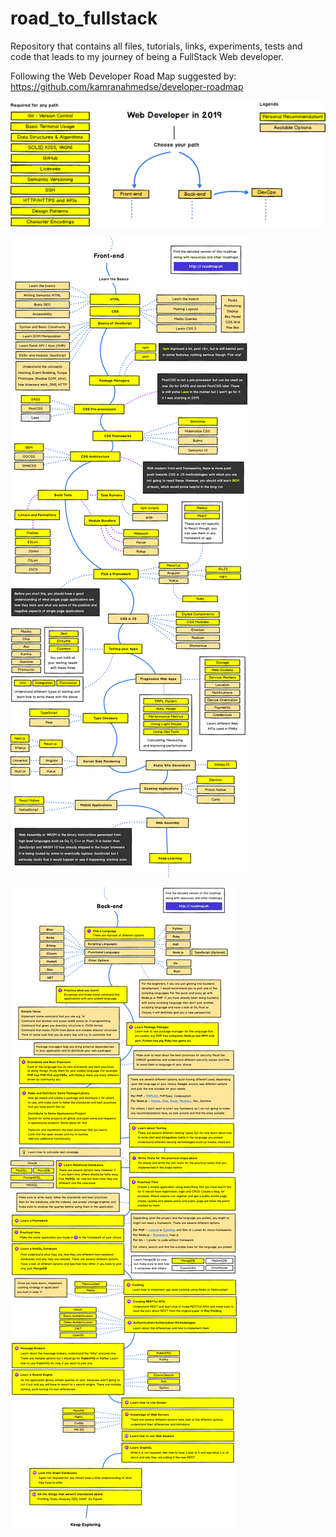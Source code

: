 # road_to_fullstack
 Repository that contains all files, tutorials, links, experiments, tests and code that leads to my journey of being a FullStack Web developer.

Following the Web Developer Road Map suggested by:
https://github.com/kamranahmedse/developer-roadmap

![alt text](https://raw.githubusercontent.com/guidias1212/road_to_fullstack/master/images/intro.png)

![alt text](https://raw.githubusercontent.com/guidias1212/road_to_fullstack/master/images/frontend.png)

![alt text](https://raw.githubusercontent.com/guidias1212/road_to_fullstack/master/images/backend.png)
